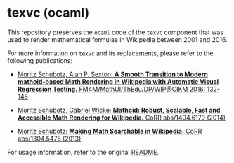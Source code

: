 # texvc (ocaml)

This repository preserves the `ocaml` code of the `texvc` component that was used to render mathematical formulae in Wikipedia between 2001 and 2016.

For more information on `texvc` and its replacements, please refer to the following publications:

* [Moritz Schubotz, Alan P. Sexton:
<b>A Smooth Transition to Modern mathoid-based Math Rendering in Wikipedia with Automatic Visual Regression Testing.</b> FM4M/MathUI/ThEdu/DP/WIP@CIKM 2016: 132-145](https://dblp.org/rec/html/conf/cikm/SchubotzS16)

* [Moritz Schubotz, Gabriel Wicke:
<b>Mathoid: Robust, Scalable, Fast and Accessible Math Rendering for Wikipedia.</b> CoRR abs/1404.6179 (2014)](https://dblp.org/rec/html/journals/corr/SchubotzW14)

* [Moritz Schubotz:
<b>Making Math Searchable in Wikipedia.</b> CoRR abs/1304.5475 (2013)](https://dblp.org/rec/journals/corr/abs-1304-5475)

For usage information, refer to the original [README.](README)
